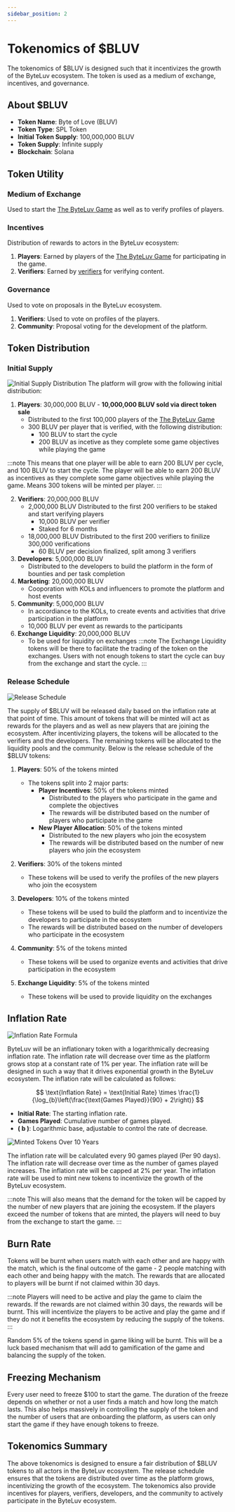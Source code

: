 ```yaml
---
sidebar_position: 2
---
```


# Tokenomics of $BLUV
The tokenomics of $BLUV is designed such that it incentivizes the growth of the ByteLuv ecosystem. The token is used as a medium of exchange, incentives, and governance.

## About $BLUV
- **Token Name**: Byte of Love (BLUV)
- **Token Type**: SPL Token
- **Initial Token Supply**: 100,000,000 BLUV
- **Token Supply**: Infinite supply
- **Blockchain**: Solana

## Token Utility

### Medium of Exchange
Used to start the [The ByteLuv Game](../byteLuv-tutorial/byteluv-game.md#the-byteluv-game) as well as to verify profiles of players.

### Incentives
Distribution of rewards to actors in the ByteLuv ecosystem:
1. **Players**: Earned by players of the [The ByteLuv Game](../byteLuv-tutorial/byteluv-game.md#the-byteluv-game) for participating in the game.
2. **Verifiers**: Earned by [verifiers](../earn-bluv/profile-verifiers.md#profile-verifiers) for verifying content.

### Governance
Used to vote on proposals in the ByteLuv ecosystem.
1. **Verifiers**: Used to vote on profiles of the players.
2. **Community**: Proposal voting for the development of the platform.

## Token Distribution

### Initial Supply
![Initial Supply Distribution](./charts/static/initial-token-distribution.png)
The platform will grow with the following initial distribution:
1. **Players**: 30,000,000 BLUV - **10,000,000 BLUV sold via direct token sale**
    - Distributed to the first 100,000 players of the [The ByteLuv Game](../byteLuv-tutorial/byteluv-game.md#the-byteluv-game)
    - 300 BLUV per player that is verified, with the following distribution:
        - 100 BLUV to start the cycle
        - 200 BLUV as incetive as they complete some game objectives while playing the game

:::note
This means that one player will be able to earn 200 BLUV per cycle, and 100 BLUV to start the cycle. The player will be able to earn 200 BLUV as incentives as they complete some game objectives while playing the game. Means 300 tokens will be minted per player.
:::

2. **Verifiers**: 20,000,000 BLUV
    - 2,000,000 BLUV Distributed to the first 200 verifiers to be staked and start verifying players
        - 10,000 BLUV per verifier
        - Staked for 6 months
    - 18,000,000 BLUV Distributed to the first 200 verifiers to finilize 300,000 verifications
        - 60 BLUV per decision finalized, split among 3 verifiers
3. **Developers**: 5,000,000 BLUV
    - Distributed to the developers to build the platform in the form of bounties and per task completion
4. **Marketing**: 20,000,000 BLUV
    - Cooporation with KOLs and influencers to promote the platform and host events
5. **Community**: 5,000,000 BLUV
    - In accordiance to the KOLs, to create events and activities that drive participation in the platform
    - 10,000 BLUV per event as rewards to the participants
6. **Exchange Liquidity**: 20,000,000 BLUV
    - To be used for liquidity on exchanges
:::note
The Exchange Liquidity tokens will be there to facilitate the trading of the token on the exchanges. Users with not enough tokens to start the cycle can buy from the exchange and start the cycle.
:::

### Release Schedule
![Release Schedule](./charts/static/10_year_supply_plot.png)

The supply of \$BLUV will be released daily based on the inflation rate at that point of time. This amount of tokens that will be minted will act as rewards for the players and as well as new players that are joining the ecosystem. After incentivizing players, the tokens will be allocated to the verifiers and the developers. The remaining tokens will be allocated to the liquidity pools and the community. Below is the release schedule of the \$BLUV tokens:

1. **Players**: 50% of the tokens minted
    - The tokens split into 2 major parts:
        - **Player Incentives**: 50% of the tokens minted
            - Distributed to the players who participate in the game and complete the objectives
            - The rewards will be distributed based on the number of players who participate in the game
        - **New Player Allocation**: 50% of the tokens minted
            - Distributed to the new players who join the ecosystem
            - The rewards will be distributed based on the number of new players who join the ecosystem

2. **Verifiers**: 30% of the tokens minted
    - These tokens will be used to verify the profiles of the new players who join the ecosystem

3. **Developers**: 10% of the tokens minted
    - These tokens will be used to build the platform and to incentivize the developers to participate in the ecosystem
    - The rewards will be distributed based on the number of developers who participate in the ecosystem

4. **Community**: 5% of the tokens minted
    - These tokens will be used to organize events and activities that drive participation in the ecosystem

5. **Exchange Liquidity**: 5% of the tokens minted
    - These tokens will be used to provide liquidity on the exchanges


## Inflation Rate
![Inflation Rate Formula](./charts/static/inflation_rate_plot.png)

ByteLuv will be an inflationary token with a logarithmically decreasing inflation rate. The inflation rate will decrease over time as the platform grows stop at a constant rate of 1% per year. The inflation rate will be designed in such a way that it drives exponential growth in the ByteLuv ecosystem. The inflation rate will be calculated as follows:

$$
\text{Inflation Rate} = \text{Initial Rate} \times \frac{1}{\log_{b}\left(\frac{\text{Games Played}}{90} + 2\right)}
$$

- **Initial Rate**: The starting inflation rate.
- **Games Played**: Cumulative number of games played.
- **\( b \)**: Logarithmic base, adjustable to control the rate of decrease.

![Minted Tokens Over 10 Years](./charts/static/10_year_minted_plot.png)

The inflation rate will be calculated every 90 games played (Per 90 days). The inflation rate will decrease over time as the number of games played increases. The inflation rate will be capped at 2% per year.  The inflation rate will be used to mint new tokens to incentivize the growth of the ByteLuv ecosystem.

:::note
This will also means that the demand for the token will be capped by the number of new players that are joining the ecosystem. If the players exceed the number of tokens that are minted, the players will need to buy from the exchange to start the game.
:::

## Burn Rate

Tokens will be burnt when users match with each other and are happy with the match, which is the final outcome of the game - 2 people matching with each other and being happy with the match. The rewards that are allocated to players will be burnt if not claimed within 30 days. 

:::note
Players will need to be active and play the game to claim the rewards. If the rewards are not claimed within 30 days, the rewards will be burnt. This will incentivize the players to be active and play the game and if they do not it benefits the ecosystem by reducing the supply of the tokens.
:::

Random 5% of the tokens spend in game liking will be burnt. This will be a luck based mechanism that will add to gamification of the game and balancing the supply of the token.


## Freezing Mechanism

Every user need to freeze \$100 to start the game. The duration of the freeze depends on whether or not a user finds a match and how long the match lasts. This also helps massively in controlling the supply of the token and the number of users that are onboarding the platform, as users can only start the game if they have enough tokens to freeze.

## Tokenomics Summary
The above tokenomics is designed to ensure a fair distribution of $BLUV tokens to all actors in the ByteLuv ecosystem. The release schedule ensures that the tokens are distributed over time as the platform grows, incentivizing the growth of the ecosystem. The tokenomics also provide incentives for players, verifiers, developers, and the community to actively participate in the ByteLuv ecosystem.

